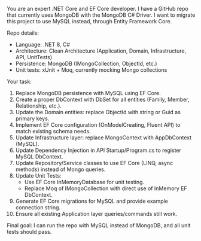 You are an expert .NET Core and EF Core developer. 
I have a GitHub repo that currently uses MongoDB with the MongoDB C# Driver. 
I want to migrate this project to use MySQL instead, through Entity Framework Core. 

Repo details:
- Language: .NET 8, C#
- Architecture: Clean Architecture (Application, Domain, Infrastructure, API, UnitTests)
- Persistence: MongoDB (IMongoCollection<T>, ObjectId, etc.)
- Unit tests: xUnit + Moq, currently mocking Mongo collections

Your task:
1. Replace MongoDB persistence with MySQL using EF Core.
2. Create a proper DbContext with DbSet<TEntity> for all entities (Family, Member, Relationship, etc.).
3. Update the Domain entities: replace ObjectId with string or Guid as primary keys.
4. Implement EF Core configuration (OnModelCreating, Fluent API) to match existing schema needs.
5. Update Infrastructure layer: replace MongoContext with AppDbContext (MySQL).
6. Update Dependency Injection in API Startup/Program.cs to register MySQL DbContext.
7. Update Repository/Service classes to use EF Core (LINQ, async methods) instead of Mongo queries.
8. Update Unit Tests:
   - Use EF Core InMemoryDatabase for unit testing.
   - Replace Moq of IMongoCollection with direct use of InMemory EF DbContext.
9. Generate EF Core migrations for MySQL and provide example connection string.
10. Ensure all existing Application layer queries/commands still work.

Final goal: I can run the repo with MySQL instead of MongoDB, and all unit tests should pass.
